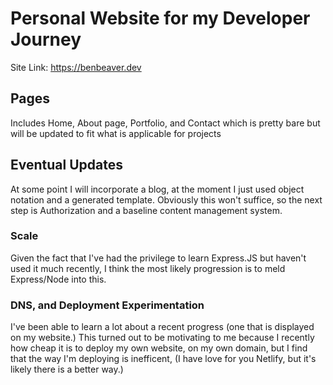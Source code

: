 # Personal Website for my Developer Journey

Site Link: https://benbeaver.dev


## Pages
Includes Home, About page, Portfolio, and Contact which is pretty bare but will be updated to fit what is applicable for projects

## Eventual Updates
At some point I will incorporate a blog, at the moment I just used object notation and a generated template. Obviously this won't suffice, so the next step is Authorization and a baseline content management system.

### Scale
Given the fact that I've had the privilege to learn Express.JS but haven't used it much recently, I think the most likely progression is to meld Express/Node into this.

### DNS, and Deployment Experimentation
I've been able to learn a lot about a recent progress (one that is displayed on my website.) This turned out to be motivating to me because I recently how cheap it is to deploy my own website, on my own domain, but I find that the way I'm deploying is inefficent, (I have love for you Netlify, but it's likely there is a better way.)



